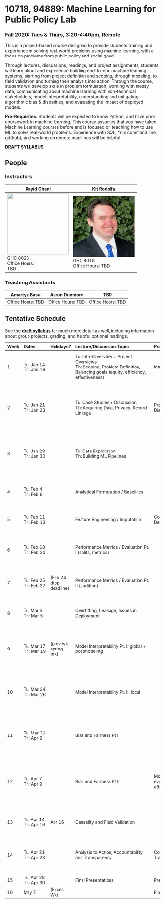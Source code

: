 # 10718, 94889: Machine Learning for Public Policy Lab
### Fall 2020: Tues & Thurs, 3:20-4:40pm, Remote

This is a project-based course designed to provide students training and experience in solving real-world problems using machine learning, with a focus on problems from public policy and social good.

Through lectures, discussions, readings, and project assignments, students will learn about and experience building end-to-end machine learning systems, starting from project definition and scoping, through modeling, to field validation and turning their analysis into action. Through the course, students will develop skills in problem formulation, working with messy data, communicating about machine learning with non-technical stakeholders, model interpretability, understanding and mitigating algorithmic bias & disparities, and evaluating the impact of deployed models.

**Pre-Requisites**: Students will be expected to know Python, and have prior coursework in machine learning. This course assumes that you have taken Machine Learning courses before and is focused on teaching how to use ML to solve real-world problems. Experience with SQL, *nix command line, git(hub), and working on remote machines will be helpful.

**[DRAFT SYLLABUS](/syllabus.pdf)**

## People

### Instructors

| Rayid Ghani | Kit Rodolfa |
| --- | --- |
| <img src='http://www.datasciencepublicpolicy.org/wp-content/uploads/2018/05/RayidGhani-012-400x400.jpg' width='200' height='200' /> <br /> GHC 8023 <br /> Office Hours: <br />  TBD | <img src='/kit_rodolfa.png' /> <br /> GHC 8018 <br /> Office Hours: TBD |

### Teaching Assistants
| Amartya Basu | Aaron Dunmore  | TBD |
| --- | --- | --- |
| Office Hours: TBD | Office Hours: TBD |  Office Hours: TBD |

## Tentative Schedule

See the **[draft syllabus](/syllabus.pdf)** for much more detail as well, including information about group projects, grading, and helpful optional readings.

|  **Week** | **Dates&nbsp;&nbsp;&nbsp;&nbsp;&nbsp;&nbsp;&nbsp;&nbsp;&nbsp;** | **Holidays?** | **Lecture/Discussion&nbsp;Topic&nbsp;&nbsp;&nbsp;&nbsp;&nbsp;&nbsp;&nbsp;&nbsp;&nbsp;&nbsp;&nbsp;&nbsp;&nbsp;&nbsp;&nbsp;&nbsp;&nbsp;&nbsp;** | **Project&nbsp;Activity&nbsp;&nbsp;&nbsp;&nbsp;&nbsp;&nbsp;&nbsp;&nbsp;&nbsp;&nbsp;&nbsp;&nbsp;&nbsp;&nbsp;&nbsp;&nbsp;&nbsp;&nbsp;** | **Goal&nbsp;&nbsp;&nbsp;&nbsp;&nbsp;&nbsp;&nbsp;&nbsp;&nbsp;&nbsp;&nbsp;&nbsp;&nbsp;&nbsp;&nbsp;&nbsp;&nbsp;&nbsp;&nbsp;&nbsp;&nbsp;&nbsp;&nbsp;&nbsp;&nbsp;&nbsp;&nbsp;&nbsp;&nbsp;&nbsp;&nbsp;&nbsp;&nbsp;&nbsp;&nbsp;&nbsp;** | **Required&nbsp;Readings&nbsp;&nbsp;&nbsp;&nbsp;&nbsp;&nbsp;&nbsp;&nbsp;&nbsp;&nbsp;&nbsp;&nbsp;&nbsp;&nbsp;&nbsp;&nbsp;&nbsp;&nbsp;&nbsp;&nbsp;&nbsp;&nbsp;&nbsp;&nbsp;&nbsp;&nbsp;&nbsp;** | **Deliverable**&nbsp;/&nbsp;Expected&nbsp;Output&nbsp;&nbsp;&nbsp;&nbsp;&nbsp;&nbsp;&nbsp;&nbsp;&nbsp;&nbsp;&nbsp;&nbsp;&nbsp;&nbsp;&nbsp;&nbsp;&nbsp;&nbsp; |
| :--- | :--- | :--- | :--- | :--- | :--- | :--- | :--- |
|  1 | Tu: Jan 14<br/>Th: Jan 16 |  | Tu: Intro/Overview + Project Overviews<br/>Th: Scoping, Problem Definition, Balancing goals (equity, efficiency, effectiveness) | Intro/Overview | Get familiar with the class, goals, and understand project choices | Thursday:<br/>• [Data Science Project Scoping Guide](http://www.datasciencepublicpolicy.org/home/resources/data-science-project-scoping-guide/)<br/>• [Using Machine Learning to Assess the Risk of and Prevent Water Main Breaks](https://dl.acm.org/citation.cfm?id=3219835) |  |
|  2 | Tu: Jan 21<br/>Th: Jan 23 |  | Tu: Case Studies + Discussion<br/>Th: Acquiring Data, Privacy, Record Linkage | Project Definition & Data Discovery | Data Audit and Exploration<br/><br/>TA Sessions: SQL, Databases, github | Tuesday:<br/>• [Fine-grained dengue forecasting using telephone triage services](https://nyunetworks.github.io/Pubs/rehman-science16.pdf)<br/>• [Predictive Modeling for Public Health: Preventing Childhood Lead Poisoning](http://www.dssgfellowship.org/wp-content/uploads/2016/01/p2039-potash.pdf)<br/>• [What Happens When an Algorithm Cuts Your Health Care](https://www.theverge.com/2018/3/21/17144260/healthcare-medicaid-algorithm-arkansas-cerebral-palsy) | Beginning of week, team and project assignments |
|  3 | Tu: Jan 28<br/>Th: Jan 30 |  | Tu: Data Exploration<br/>Th: Building ML Pipelines |  | Finalize Project Scope and Data Stories | Tuesday:<br/>• TBD reading on data exploration<br/>• [Practical Statistics for Data Scientists, Chapter 1](https://learning.oreilly.com/library/view/practical-statistics-for/9781491952955/ch01.html#EDA)<br/><br/>Thursday:<br/>• [Architecting a Machine Learning Pipeline](https://towardsdatascience.com/architecting-a-machine-learning-pipeline-a847f094d1c7) | ETL of some dataset (census?)<br/>Data exploration<br/>Scope refinement |
|  4 | Tu: Feb 4<br/>Th: Feb 6 |  | Analytical Formulation / Baselines |  | Initial Data Science Pipeline Setup and Mockups<br/>(problem formulation and validation process) | Tuesday:<br/>• [Dissecting Racial Bias in an Algorithm Used to Manage the Health of Populations](https://science.sciencemag.org/content/sci/366/6464/447.full.pdf)<br/>• [Always Start with a Stupid Model, No Exceptions](https://blog.insightdatascience.com/always-start-with-a-stupid-model-no-exceptions-3a22314b9aaa) | *First week of deep dives*<br/>**Project Scope + Proposal with Descriptive Statistics** |
|  5 | Tu: Feb 11<br/>Th: Feb 13 |  | Feature Engineering / Imputation | Code Pipeline Development | Iteration 1 - Build End to End Code Pipeline <br/>(Focus on end-to-end shell) | Tuesday:<br/>• TBD Feature Development Case Study<br/>• [Missing Data Conundrum](https://medium.com/ibm-data-science-experience/missing-data-conundrum-exploration-and-imputation-techniques-9f40abe0fd87) | Skeleton Code (Pipeline), Mockups<br/>**Proposal Peer Reviews** |
|  6 | Tu: Feb 18<br/>Th: Feb 20 |  | Performance Metrics / Evaluation Pt. I (splits, metrics) |  |  | Tuesday:<br/>• [Cross-validation strategies for data with temporal, spatial, hierarchical, or phylogenetic structure](https://onlinelibrary.wiley.com/doi/pdf/10.1111/ecog.02881)<br/>• [The Secrets of Machine Learning](https://arxiv.org/abs/1906.01998) | **Technical Modeling Plan** (features, label definition(s), model specifications, etc) |
|  7 | Tu: Feb 25<br/>Th: Feb 27 | (Feb 24 drop deadline) | Performance Metrics / Evaluation Pt. II (audition) |  | Iteration 2 - End to End Code Pipeline<br/>(Focus on feature development) | Tuesday:<br/>• [Evaluating and Comparing Classifiers](https://link.springer.com/chapter/10.1007/978-3-319-59162-9_2)<br/>• [Transductive Optimization of Top k Precision](https://arxiv.org/abs/1510.05976) | Code (Pipeline), Initial Models (and analysis) |
|  8 | Tu: Mar 3<br/>Th: Mar 5 |  | Overfitting, Leakage, Issues in Deployment |  |  | Tuesday:<br/>• [Three Pitfalls to Avoid in Machine Learning](https://www.nature.com/magazine-assets/d41586-019-02307-y/d41586-019-02307-y.pdf)<br/>• [Leakage in Data Mining](https://www.researchgate.net/profile/Claudia_Perlich/publication/221653692_Leakage_in_Data_Mining_Formulation_Detection_and_Avoidance/links/54418bb80cf2a6a049a5a0ca/Leakage-in-Data-Mining-Formulation-Detection-and-Avoidance.pdf)<br/>• [Why is Machine Learning Deployment Hard?](https://towardsdatascience.com/why-is-machine-learning-deployment-hard-443af67493cd) | Early Results: Correct but Crappy |
|  9 | Tu: Mar 17<br/>Th: Mar 19 | (prev wk spring brk) | Model Interpretability Pt. I: global + postmodeling |  | Iteration 3 - End to End Code Pipeline <br/>(Focus on evaluation, results and intial front-end demo) | Tuesday:<br/>• [Interpretable Classification Models for Recidivism Prediction](https://rss.onlinelibrary.wiley.com/doi/pdf/10.1111/rssa.12227)<br/>• [Intelligible Models for HealthCare: Predicting Pneumonia Risk and Hospital 30-day Readmission](http://citeseerx.ist.psu.edu/viewdoc/download?doi=10.1.1.704.9327&rep=rep1&type=pdf) | **Refined Feature List** |
|  10 | Tu: Mar 24<br/>Th: Mar 26 |  | Model Interpretability Pt. II: local |  |  | Tuesday:<br/>• [Why Should I Trust You? Explaining the Predictions of any Classifier](https://dl.acm.org/doi/abs/10.1145/2939672.2939778)<br/>• [Model Agnostic Supervised Local Explanations](http://papers.nips.cc/paper/7518-model-agnostic-supervised-local-explanations)<br/>• [Explainable machine-learning predictions for the prevention of hypoxaemia during surgery](https://www.nature.com/articles/s41551-018-0304-0.pdf) | Model Interpretation |
|  11 | Tu: Mar 31<br/>Th: Apr 2 |  | Bias and Fairness Pt I |  |  | Tuesday:<br/>• [Fairness Definitions Explained](https://dl.acm.org/citation.cfm?doid=3194770.3194776)<br/>• [A Theory of Justice, pages 1-19](https://blogs.baruch.cuny.edu/eng2100kmwd/files/2015/12/A-Theory-of-Justice-Excerpts.pdf)<br/>• [Racial Equity in Algorithmic Criminal Justice](https://heinonline.org/HOL/Page?handle=hein.journals/duklr68&id=1067&div=33&collection=journals) [Focus on sections: I.B.2, all of section II, III introduction, III.B, and III.D.3] | Results (across models, features, metrics)<br/>Add bias analysis methods |
|  12 | Tu: Apr 7<br/>Th: Apr 9 |  | Bias and Fairness Pt II | Model selection, evaluation, balancing efficiency and equity | Final model choice and understanding its performance and impact on disparities | Tuesday:<br/>• [A case study of algorithm-assisted decision making in child maltreatment hotline screening decisions](http://proceedings.mlr.press/v81/chouldechova18a/chouldechova18a.pdf)<br/>• [Equality of Opportunity in Supervised Learning](http://papers.nips.cc/paper/6373-equality-of-opportunity-in-supervised-learning)<br/>• [Classification with fairness constraints: A meta-algorithm with provable guarantees](https://dl.acm.org/citation.cfm?doid=3287560.3287586) | **Draft Research Proposal Section** |
|  13 | Tu: Apr 14<br/>Th: Apr 16 | Apr 16 | Causality and Field Validation |  |  | Tuesday:<br/>• [The seven tools of causal inference, with reflections on machine learning](https://ftp.cs.ucla.edu/pub/stat_ser/r481.pdf)<br/>• TBD Field Trial Case Study | *No deep dive - Thursday off* |
|  14 | Tu: Apr 21<br/>Th: Apr 23 |  | Analysis to Action, Accountability and Transparency | Communications & Transition Planning | Project Report and Presentations<br/>Field Trial Design | Tuesday:<br/>• [Ethics and Data Science, entire book](https://learning.oreilly.com/library/view/ethics-and-data/9781492043898/)<br/>• [Communicating Data with Tableau, Chapter 1](https://learning.oreilly.com/library/view/communicating-data-with/9781449372019/)<br/>• [Teaching Statistics: A Bag of Tricks, Chapter 11](https://www.oxfordscholarship.com/view/10.1093/oso/9780198785699.001.0001/oso-9780198785699-chapter-11) | *Last week of deep dives*<br/>**Draft Field Trial Design Section** |
|  15 | Tu: Apr 28<br/>Th: Apr 30 |  | Final Presentations | Presentations |  |  | **Presentation** |
|  16 | May 7 | (Finals Wk) |  | Final Report Due | Final Report |  | **Report and Repo and Code Documentation** |
